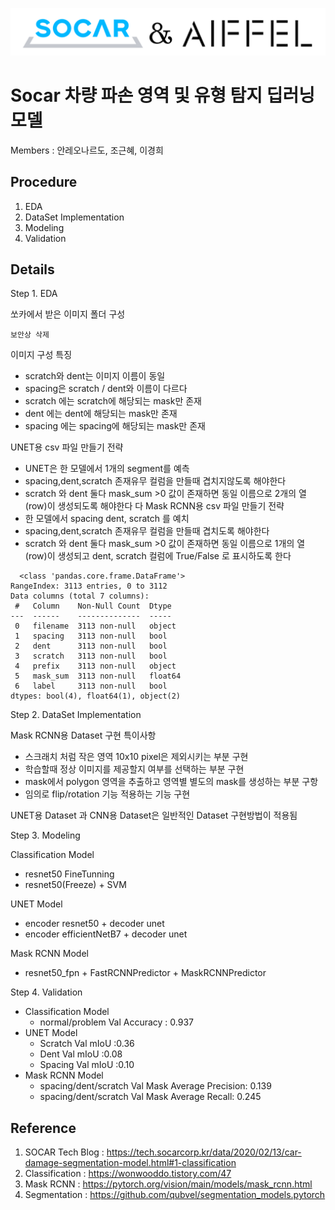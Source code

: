 ![LOGO](logo.png)



# Socar 차량 파손 영역 및 유형 탐지 딥러닝 모델



Members : 안레오나르도, 조근혜, 이경희

<P>

## Procedure

1. EDA 
2. DataSet Implementation
3. Modeling
4. Validation



## Details

Step 1. EDA

쏘카에서 받은 이미지 폴더 구성
```
보안상 삭제
```
이미지 구성 특징
- scratch와 dent는 이미지 이름이 동일
- spacing은 scratch / dent와 이름이 다르다
- scratch 에는 scratch에 해당되는 mask만 존재
- dent 에는 dent에 해당되는 mask만 존재
- spacing 에는 spacing에 해당되는 mask만 존재

UNET용 csv 파일 만들기 전략
- UNET은 한 모델에서 1개의 segment를 예측
- spacing,dent,scratch 존재유무 컬럼을 만들때 겹치지않도록 해야한다
- scratch 와 dent 둘다 mask_sum >0 값이 존재하면 동일 이름으로 2개의 열(row)이 생성되도록 해야한다
다
Mask RCNN용 csv 파일 만들기 전략
- 한 모델에서 spacing dent, scratch 를 예치
- spacing,dent,scratch 존재유무 컬럼을 만들때 겹치도록 해야한다
- scratch 와 dent 둘다 mask_sum >0 값이 존재하면 동일 이름으로 1개의 열(row)이 생성되고 dent, scratch 컬럼에 True/False 로 표시하도록 한다
```
  <class 'pandas.core.frame.DataFrame'>
RangeIndex: 3113 entries, 0 to 3112
Data columns (total 7 columns):
 #   Column    Non-Null Count  Dtype  
---  ------    --------------  -----  
 0   filename  3113 non-null   object 
 1   spacing   3113 non-null   bool   
 2   dent      3113 non-null   bool   
 3   scratch   3113 non-null   bool   
 4   prefix    3113 non-null   object 
 5   mask_sum  3113 non-null   float64
 6   label     3113 non-null   bool   
dtypes: bool(4), float64(1), object(2)
```


Step 2. DataSet Implementation

Mask RCNN용 Dataset 구현 특이사항
- 스크래치 처럼 작은 영역 10x10 pixel은 제외시키는 부분 구현
- 학습할때 정상 이미지를 제공할지 여부를 선택하는 부분 구현
- mask에서 polygon 영역을 추출하고 영역별 별도의 mask를 생성하는 부분 구항
- 임의로 flip/rotation 기능 적용하는 기능 구현

UNET용 Dataset 과 CNN용 Dataset은 일반적인 Dataset 구현방법이 적용됨


Step 3. Modeling

Classification Model
- resnet50 FineTunning
- resnet50(Freeze) + SVM

UNET Model
- encoder resnet50 + decoder unet
- encoder efficientNetB7 + decoder unet

Mask RCNN Model
- resnet50_fpn + FastRCNNPredictor + MaskRCNNPredictor


Step 4. Validation
- Classification Model
  - normal/problem Val Accuracy : 0.937
- UNET Model 
   - Scratch Val mIoU :0.36
   - Dent Val mIoU    :0.08
   - Spacing Val mIoU :0.10
 - Mask RCNN Model
   - spacing/dent/scratch Val Mask Average Precision: 0.139
   - spacing/dent/scratch Val Mask Average Recall: 0.245



## Reference

1. SOCAR Tech Blog : https://tech.socarcorp.kr/data/2020/02/13/car-damage-segmentation-model.html#1-classification
2. Classification : https://wonwooddo.tistory.com/47
3. Mask RCNN : https://pytorch.org/vision/main/models/mask_rcnn.html
4. Segmentation : https://github.com/qubvel/segmentation_models.pytorch
